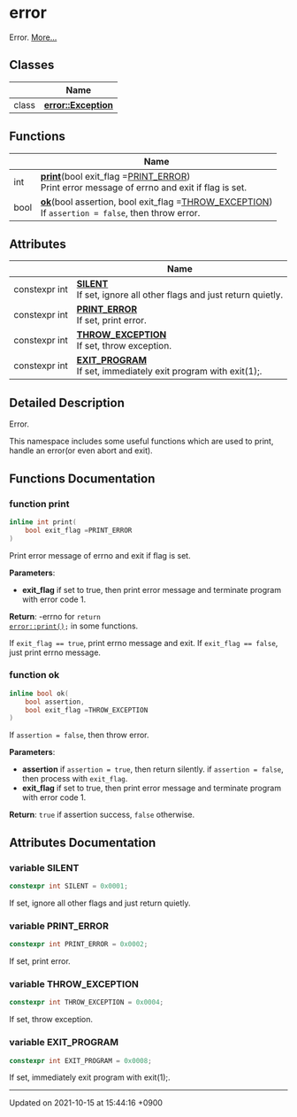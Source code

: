 

# error

Error.  [More...](#detailed-description)

## Classes

|                | Name           |
| -------------- | -------------- |
| class | **[error::Exception](/Classes/error::Exception)**  |

## Functions

|                | Name           |
| -------------- | -------------- |
| int | **[print](/Namespaces/error#function-print)**(bool exit_flag =<a href="/Namespaces/error#variable-print-error">PRINT_ERROR</a>)<br>Print error message of errno and exit if flag is set.  |
| bool | **[ok](/Namespaces/error#function-ok)**(bool assertion, bool exit_flag =<a href="/Namespaces/error#variable-throw-exception">THROW_EXCEPTION</a>)<br>If <code>assertion = false</code>, then throw error.  |

## Attributes

|                | Name           |
| -------------- | -------------- |
| constexpr int | **[SILENT](/Namespaces/error#variable-silent)** <br>If set, ignore all other flags and just return quietly.  |
| constexpr int | **[PRINT_ERROR](/Namespaces/error#variable-print_error)** <br>If set, print error.  |
| constexpr int | **[THROW_EXCEPTION](/Namespaces/error#variable-throw_exception)** <br>If set, throw exception.  |
| constexpr int | **[EXIT_PROGRAM](/Namespaces/error#variable-exit_program)** <br>If set, immediately exit program with exit(1);.  |

## Detailed Description

Error. 

This namespace includes some useful functions which are used to print, handle an error(or even abort and exit). 


## Functions Documentation

### function print

```cpp
inline int print(
    bool exit_flag =PRINT_ERROR
)
```

Print error message of errno and exit if flag is set. 

**Parameters**: 

  * **exit_flag** if set to true, then print error message and terminate program with error code 1. 


**Return**: -errno for <code>return <a href="/Namespaces/error#function-print">error::print()</a>;</code> in some functions. 

If <code>exit&#95;flag == true</code>, print errno message and exit. If <code>exit&#95;flag == false</code>, just print errno message.


### function ok

```cpp
inline bool ok(
    bool assertion,
    bool exit_flag =THROW_EXCEPTION
)
```

If <code>assertion = false</code>, then throw error. 

**Parameters**: 

  * **assertion** if <code>assertion = true</code>, then return silently. if <code>assertion = false</code>, then process with <code>exit&#95;flag</code>. 
  * **exit_flag** if set to true, then print error message and terminate program with error code 1. 


**Return**: <code>true</code> if assertion success, <code>false</code> otherwise. 


## Attributes Documentation

### variable SILENT

```cpp
constexpr int SILENT = 0x0001;
```

If set, ignore all other flags and just return quietly. 

### variable PRINT_ERROR

```cpp
constexpr int PRINT_ERROR = 0x0002;
```

If set, print error. 

### variable THROW_EXCEPTION

```cpp
constexpr int THROW_EXCEPTION = 0x0004;
```

If set, throw exception. 

### variable EXIT_PROGRAM

```cpp
constexpr int EXIT_PROGRAM = 0x0008;
```

If set, immediately exit program with exit(1);. 




-------------------------------

Updated on 2021-10-15 at 15:44:16 +0900